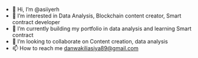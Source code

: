 - 👋 Hi, I’m @asiiyerh
- 👀 I’m interested in Data Analysis, Blockchain content creator, Smart contract developer
- 🌱 I’m currently building my portfolio in data analysis and learning Smart contract
- 💞️ I’m looking to collaborate on Content creation, data analysis
- 📫 How to reach me danwakiliasiya89@gmail.com

<!---
asiiyerh/asiiyerh is a ✨ special ✨ repository because its `README.md` (this file) appears on your GitHub profile.
You can click the Preview link to take a look at your changes.
--->
